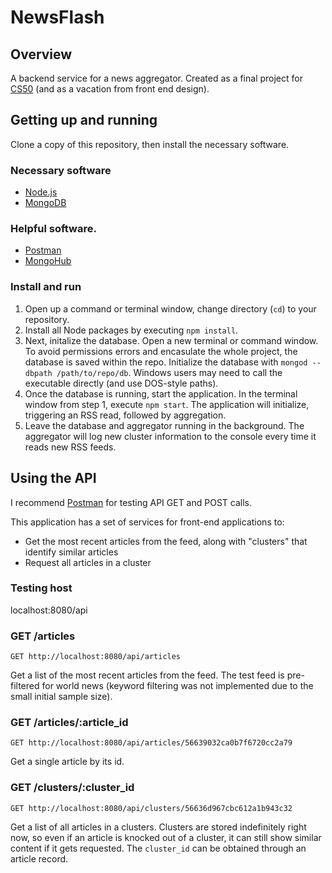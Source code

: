 # NewsFlash

## Overview
A backend service for a news aggregator. Created as a final project for [CS50](https://cs50.harvard.edu/) (and as a vacation from front end design).

## Getting up and running

Clone a copy of this repository, then install the necessary software.

### Necessary software
- [Node.js](https://nodejs.org/en/)
- [MongoDB](https://docs.mongodb.org/manual/installation/)

### Helpful software.
- [Postman](https://www.getpostman.com/)
- [MongoHub](https://github.com/jeromelebel/MongoHub-Mac)

### Install and run

1. Open up a command or terminal window, change directory (`cd`) to your repository.
2. Install all Node packages by executing `npm install`.
3. Next, initalize the database. Open a new terminal or command window. To avoid permissions errors and encasulate the whole project, the database is saved within the repo. Initialize the database with `mongod --dbpath /path/to/repo/db`. Windows users may need to call the executable directly (and use DOS-style paths).
4. Once the database is running, start the application. In the terminal window from step 1, execute `npm start`. The application will initialize, triggering an RSS read, followed by aggregation.
5. Leave the database and aggregator running in the background. The aggregator will log new cluster information to the console every time it reads new RSS feeds.

## Using the API

I recommend [Postman](https://www.getpostman.com/) for testing API GET and POST calls.

This application has a set of services for front-end applications to:
- Get the most recent articles from the feed, along with "clusters" that identify similar articles
- Request all articles in a cluster

### Testing host
localhost:8080/api

### GET /articles

`GET http://localhost:8080/api/articles`

Get a list of the most recent articles from the feed. The test feed is pre-filtered for world news (keyword filtering was not implemented due to the small initial sample size).

### GET /articles/:article_id

`GET http://localhost:8080/api/articles/56639032ca0b7f6720cc2a79`

Get a single article by its id.

### GET /clusters/:cluster_id

`GET http://localhost:8080/api/clusters/56636d967cbc612a1b943c32`

Get a list of all articles in a clusters. Clusters are stored indefinitely right now, so even if an article is knocked out of a cluster, it can still show similar content if it gets requested. The `cluster_id` can be obtained through an article record.
